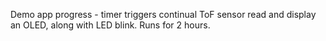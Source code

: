 Demo app progress - timer triggers continual ToF sensor read and display an OLED, along with LED blink. Runs for 2 hours.
